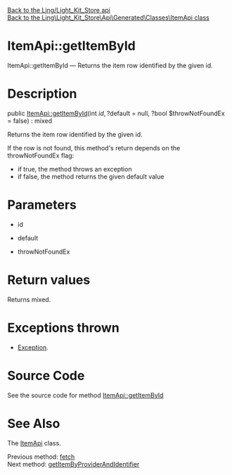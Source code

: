 [Back to the Ling/Light_Kit_Store api](https://github.com/lingtalfi/Light_Kit_Store/blob/master/doc/api/Ling/Light_Kit_Store.md)<br>
[Back to the Ling\Light_Kit_Store\Api\Generated\Classes\ItemApi class](https://github.com/lingtalfi/Light_Kit_Store/blob/master/doc/api/Ling/Light_Kit_Store/Api/Generated/Classes/ItemApi.md)


ItemApi::getItemById
================



ItemApi::getItemById — Returns the item row identified by the given id.




Description
================


public [ItemApi::getItemById](https://github.com/lingtalfi/Light_Kit_Store/blob/master/doc/api/Ling/Light_Kit_Store/Api/Generated/Classes/ItemApi/getItemById.md)(int $id, ?$default = null, ?bool $throwNotFoundEx = false) : mixed




Returns the item row identified by the given id.

If the row is not found, this method's return depends on the throwNotFoundEx flag:
- if true, the method throws an exception
- if false, the method returns the given default value




Parameters
================


- id

    

- default

    

- throwNotFoundEx

    


Return values
================

Returns mixed.


Exceptions thrown
================

- [Exception](http://php.net/manual/en/class.exception.php).&nbsp;







Source Code
===========
See the source code for method [ItemApi::getItemById](https://github.com/lingtalfi/Light_Kit_Store/blob/master/Api/Generated/Classes/ItemApi.php#L149-L163)


See Also
================

The [ItemApi](https://github.com/lingtalfi/Light_Kit_Store/blob/master/doc/api/Ling/Light_Kit_Store/Api/Generated/Classes/ItemApi.md) class.

Previous method: [fetch](https://github.com/lingtalfi/Light_Kit_Store/blob/master/doc/api/Ling/Light_Kit_Store/Api/Generated/Classes/ItemApi/fetch.md)<br>Next method: [getItemByProviderAndIdentifier](https://github.com/lingtalfi/Light_Kit_Store/blob/master/doc/api/Ling/Light_Kit_Store/Api/Generated/Classes/ItemApi/getItemByProviderAndIdentifier.md)<br>

